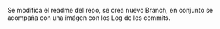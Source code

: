 <p>Se modifica el readme del repo, se crea nuevo Branch, en conjunto se acompaña con una imágen con los Log de los commits.</p>